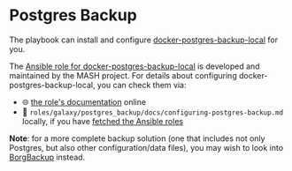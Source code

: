 <!--
SPDX-FileCopyrightText: 2021 foxcris
SPDX-FileCopyrightText: 2021 - 2024 Slavi Pantaleev
SPDX-FileCopyrightText: 2024 - 2025 Suguru Hirahara

SPDX-License-Identifier: AGPL-3.0-or-later
-->

# Postgres Backup

The playbook can install and configure [docker-postgres-backup-local](https://github.com/prodrigestivill/docker-postgres-backup-local) for you.

The [Ansible role for docker-postgres-backup-local](https://github.com/mother-of-all-self-hosting/ansible-role-postgres-backup) is developed and maintained by the MASH project. For details about configuring docker-postgres-backup-local, you can check them via:
- 🌐 [the role's documentation](https://github.com/mother-of-all-self-hosting/ansible-role-postgres-backup/blob/main/docs/configuring-postgres-backup.md) online
- 📁 `roles/galaxy/postgres_backup/docs/configuring-postgres-backup.md` locally, if you have [fetched the Ansible roles](../installing.md)

**Note**: for a more complete backup solution (one that includes not only Postgres, but also other configuration/data files), you may wish to look into [BorgBackup](backup-borg.md) instead.
